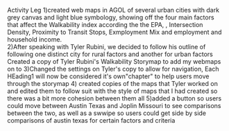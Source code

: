 
Activity Leg
1)created web maps in AGOL of several urban cities with dark grey canvas and light blue symbology, showing off the four main factors that affect the Walkability index according the the EPA, , Intersection Density,  Proximity to Transit Stops,  Exmployment Mix and  employment and household income.  
2)After speaking with Tyler Rubini, we decided to follow his outline of following one distinct city for rural factors and another for urban factors Created a copy of Tyler Rubini's Walkability Storymap to add my webmaps on to 
3)Changed the settings on Tyler's copy to allow for navigation, Each HEading1 will now be considered it's own"chapter" to help users move through the storymap
4) created copies of the maps that Tyler worked on and edited them to follow suit with the style of maps that I had created so there was a bit more cohesion between them all
5)added a button so users could move between Austin Texas and Joplin Missouri to see comparisons between the two, as well as a swwipe so users could get side by side comparisons of austin texas for certain factors and criteria
